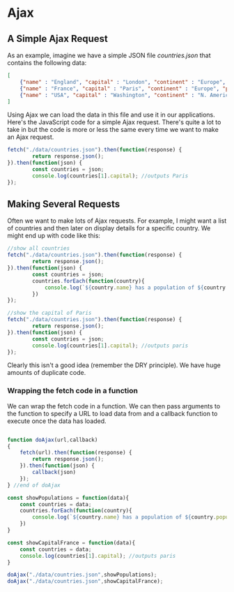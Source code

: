 # Ajax

## A Simple Ajax Request

As an example, imagine we have a simple JSON file *countries.json* that contains the following data:

```json
[
    {"name" : "England", "capital" : "London", "continent" : "Europe", "population": 53000000},
    {"name" : "France", "capital" : "Paris", "continent" : "Europe", "population": 67000000},
    {"name" : "USA", "capital" : "Washington", "continent" : "N. America", "population": 325000000}
]
```

Using Ajax we can load the data in this file and use it in our applications. Here's the JavaScript code for a simple Ajax request. There's quite a lot to take in but the code is more or less the same every time we want to make an Ajax request.

```javascript
fetch("./data/countries.json").then(function(response) {
		return response.json();
}).then(function(json) {
		const countries = json;
		console.log(countries[1].capital); //outputs Paris
});
```

## Making Several Requests
Often we want to make lots of Ajax requests. For example, I might want a list of countries and then later on display details for a specific country. We might end up with code like this:

```javascript
//show all countries
fetch("./data/countries.json").then(function(response) {
		return response.json();
}).then(function(json) {
		const countries = json;
		countries.forEach(function(country){
			console.log(`${country.name} has a population of ${country.population} `);
		})
});

//show the capital of Paris
fetch("./data/countries.json").then(function(response) {
		return response.json();
}).then(function(json) {
		const countries = json;
		console.log(countries[1].capital); //outputs paris
});

```
Clearly this isn't a good idea (remember the DRY principle). We have huge amounts of duplicate code.

### Wrapping the fetch code in a function
We can wrap the fetch code in a function. We can then pass arguments to the function to specify a URL to load data from and a callback function to execute once the data has loaded.

```javascript

function doAjax(url,callback)
{
	fetch(url).then(function(response) {
		return response.json();
	}).then(function(json) {
		callback(json)
	});
} //end of doAjax

const showPopulations = function(data){
	const countries = data;
	countries.forEach(function(country){
		console.log(`${country.name} has a population of ${country.population} `);
	})
}

const showCapitalFrance = function(data){
	const countries = data;
	console.log(countries[1].capital); //outputs paris
}

doAjax("./data/countries.json",showPopulations);
doAjax("./data/countries.json",showCapitalFrance);
```
